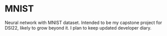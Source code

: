# MNIST
Neural network with MNIST dataset.
Intended to be my capstone project for DSI22, likely to grow beyond it. I plan to keep updated developer diary.
